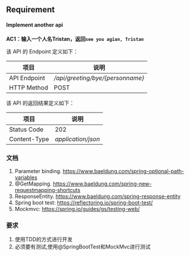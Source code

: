## Requirement 
#### Implement another api
**AC1：输入一个人名Tristan，返回`see you agian, Tristan`**


该 API 的 Endpoint 定义如下：

|项目|说明|
|---|---|
|API Endpoint|*/api/greeting/bye/{personname}*|
|HTTP Method|POST|

该 API 的返回结果定义如下：

|项目|说明|
|---|---|
|Status Code|202|
|Content-Type|*application/json*|

### 文档
1. Parameter binding. https://www.baeldung.com/spring-optional-path-variables
2. @GetMapping. https://www.baeldung.com/spring-new-requestmapping-shortcuts
3. ResponseEntity. https://www.baeldung.com/spring-response-entity
4. Spring boot test: https://reflectoring.io/spring-boot-test/
5. Mockmvc: https://spring.io/guides/gs/testing-web/

### 要求
1. 使用TDD的方式进行开发
2. 必须要有测试,使用@SpringBootTest和MockMvc进行测试


